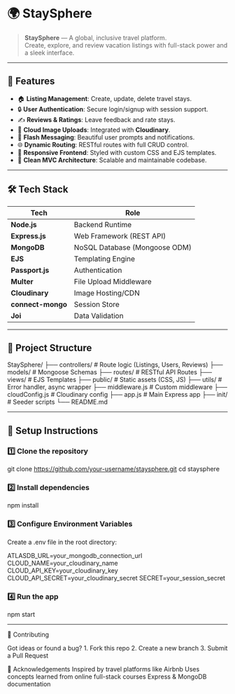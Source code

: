 # 🌍 StaySphere

> **StaySphere** — A global, inclusive travel platform.  
Create, explore, and review vacation listings with full-stack power and a sleek interface.

---

## 🚀 Features

- 🏠 **Listing Management**: Create, update, delete travel stays.
- 🔒 **User Authentication**: Secure login/signup with session support.
- ✍️ **Reviews & Ratings**: Leave feedback and rate stays.
- 📸 **Cloud Image Uploads**: Integrated with **Cloudinary**.
- 💬 **Flash Messaging**: Beautiful user prompts and notifications.
- 🌐 **Dynamic Routing**: RESTful routes with full CRUD control.
- 🎨 **Responsive Frontend**: Styled with custom CSS and EJS templates.
- 🧠 **Clean MVC Architecture**: Scalable and maintainable codebase.

---

## 🛠️ Tech Stack

| Tech              | Role                          |
|-------------------|-------------------------------|
| **Node.js**       | Backend Runtime               |
| **Express.js**    | Web Framework (REST API)      |
| **MongoDB**       | NoSQL Database (Mongoose ODM) |
| **EJS**           | Templating Engine             |
| **Passport.js**   | Authentication                |
| **Multer**        | File Upload Middleware        |
| **Cloudinary**    | Image Hosting/CDN             |
| **connect-mongo** | Session Store                 |
| **Joi**           | Data Validation               |

---

## 📁 Project Structure

StaySphere/
├── controllers/ # Route logic (Listings, Users, Reviews)
├── models/ # Mongoose Schemas
├── routes/ # RESTful API Routes
├── views/ # EJS Templates
├── public/ # Static assets (CSS, JS)
├── utils/ # Error handler, async wrapper
├── middleware.js # Custom middleware
├── cloudConfig.js # Cloudinary config
├── app.js # Main Express app
├── init/ # Seeder scripts
└── README.md


---

## 🔧 Setup Instructions

### 1️⃣ Clone the repository

git clone https://github.com/your-username/staysphere.git
cd staysphere

### 2️⃣ Install dependencies

npm install

### 3️⃣ Configure Environment Variables

Create a .env file in the root directory:

ATLASDB_URL=your_mongodb_connection_url
CLOUD_NAME=your_cloudinary_name
CLOUD_API_KEY=your_cloudinary_key
CLOUD_API_SECRET=your_cloudinary_secret
SECRET=your_session_secret

### 4️⃣ Run the app

npm start

---

🤝 Contributing

Got ideas or found a bug?
    1. Fork this repo
    2. Create a new branch
    3. Submit a Pull Request

🙌 Acknowledgements
    Inspired by travel platforms like Airbnb
    Uses concepts learned from online full-stack courses
    Express & MongoDB documentation
